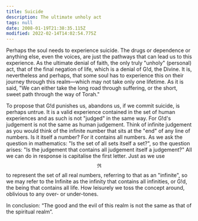 ```yaml
---
title: Suicide
description: The ultimate unholy act
tags: null
date: 2008-01-19T21:38:35.115Z
modified: 2022-02-14T14:02:54.775Z
---
```


Perhaps the soul needs to experience suicide. The drugs or dependence or anything else, even the voices, are just the pathways that can lead us to this experience. As the ultimate denial of faith, the only truly "unholy" (personal) act, that of the final negation of life, which is a denial of G!d, the Divine. It is, nevertheless and perhaps, that some soul has to experience this on their journey through this realm&mdash;which may not take only one lifetime. As it is said, "We can either take the long road through suffering, or the short, sweet path through the way of Torah."

To propose that G!d punishes us, abandons us, if we commit suicide, is perhaps untrue. It is a valid experience contained in the set of human experiences and as such is not "judged" in the same way. For G!d's judgement is not the same as human judgement. Think of infinite judgement as you would think of the infinite number that sits at the "end" of any line of numbers. Is it itself a number? For it contains all numbers. As we ask the question in mathematics: "Is the set of all sets itself a set?", so the question arises: "Is the judgement that contains all judgement itself a judgement?" All we can do in response is capitalise the first letter. Just as we use $$\Re$$ to represent the set of all real numbers, referring to that as an "infinite", so we may refer to the Infinite as the infinity that contains all infinities, or G!d, the being that contains all life. How leisurely we toss the concept around, oblivious to any over- or under-tones.

In conclusion: “The good and the evil of this realm is not the same as that of the spiritual realm”.
